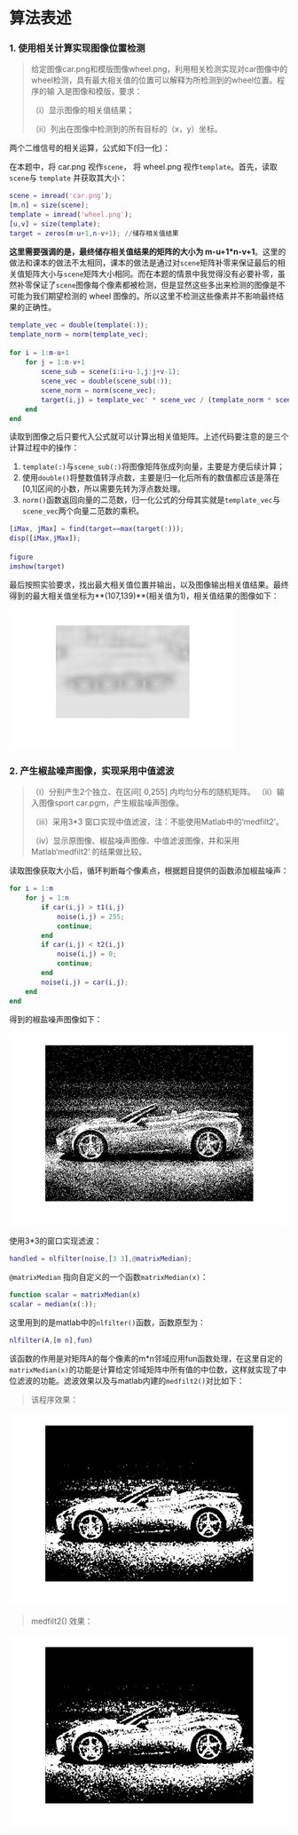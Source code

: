 # 算法表述

### 1. 使用相关计算实现图像位置检测

> 给定图像car.png和模版图像wheel.png，利用相关检测实现对car图像中的 wheel检测，具有最大相关值的位置可以解释为所检测到的wheel位置。程序的输 入是图像和模版，要求： 
>
> （i）显示图像的相关值结果； 
>
> （ii）列出在图像中检测到的所有目标的（x，y）坐标。 

两个二维信号的相关运算，公式如下(归一化)：

在本题中，将 car.png 视作`scene`， 将 wheel.png 视作`template`。首先，读取`scene`与 `template` 并获取其大小：

```matlab
scene = imread('car.png');
[m,n] = size(scene);
template = imread('wheel.png');
[u,v] = size(template);
target = zeros(m-u+1,n-v+1); //储存相关值结果
```

**这里需要强调的是，最终储存相关值结果的矩阵的大小为 m-u+1*n-v+1**。这里的做法和课本的做法不太相同，课本的做法是通过对`scene`矩阵补零来保证最后的相关值矩阵大小与`scene`矩阵大小相同。而在本题的情景中我觉得没有必要补零，虽然补零保证了`scene`图像每个像素都被检测，但是显然这些多出来检测的图像是不可能为我们期望检测的 wheel 图像的。所以这里不检测这些像素并不影响最终结果的正确性。

```matlab
template_vec = double(template(:));
template_norm = norm(template_vec);

for i = 1:m-u+1
    for j = 1:n-v+1
        scene_sub = scene(i:i+u-1,j:j+v-1);
        scene_vec = double(scene_sub(:));
        scene_norm = norm(scene_vec);
        target(i,j) = template_vec' * scene_vec / (template_norm * scene_norm);
    end
end
```

读取到图像之后只要代入公式就可以计算出相关值矩阵。上述代码要注意的是三个计算过程中的操作：

1. `template(:)`与`scene_sub(:)`将图像矩阵张成列向量，主要是方便后续计算；
2. 使用`double()`将整数值转浮点数，主要是归一化后所有的数值都应该是落在[0,1]区间的小数，所以需要先转为浮点数处理。
3. `norm()`函数返回向量的二范数，归一化公式的分母其实就是`template_vec`与`scene_vec`两个向量二范数的乘积。

```matlab
[iMax, jMax] = find(target==max(target(:)));
disp([iMax,jMax]);

figure
imshow(target)
```

最后按照实验要求，找出最大相关值位置并输出，以及图像输出相关值结果。最终得到的最大相关值坐标为**(107,139)**(相关值为1)，相关值结果的图像如下：

![相关值结果](./img/相关值结果.png)

### 2. 产生椒盐噪声图像，实现采用中值滤波

>（i）分别产生2个独立、在区间[ 0,255] 内均匀分布的随机矩阵。
>（ii）输入图像sport car.pgm，产生椒盐噪声图像。
>
>（iii）采用3*3 窗口实现中值滤波，注：不能使用Matlab中的‘medfilt2’。 
>
>（iv）显示原图像、椒盐噪声图像、中值滤波图像，并和采用Matlab‘medfilt2’ 的结果做比较。

读取图像获取大小后，循环判断每个像素点，根据题目提供的函数添加椒盐噪声：

```matlab
for i = 1:m
    for j = 1:n
        if car(i,j) > t1(i,j)
            noise(i,j) = 255;
            continue;
        end
        if car(i,j) < t2(i,j)
            noise(i,j) = 0;
            continue;
        end
        noise(i,j) = car(i,j);
    end
end
```

得到的椒盐噪声图像如下：

![椒盐噪声](./img/椒盐噪声.png)



使用3*3的窗口实现滤波：

```matlab
handled = nlfilter(noise,[3 3],@matrixMedian);
```

`@matrixMedian` 指向自定义的一个函数`matrixMedian(x)`：

```matlab
function scalar = matrixMedian(x)
scalar = median(x(:));
```

这里用到的是matlab中的`nlfilter()`函数，函数原型为：

```matlab
nlfilter(A,[m n],fun)
```

该函数的作用是对矩阵A的每个像素的m*n邻域应用fun函数处理，在这里自定的`matrixMedian(x)`的功能是计算给定邻域矩阵中所有值的中位数，这样就实现了中位滤波的功能。滤波效果以及与matlab内建的`medfilt2()`对比如下：

> 该程序效果：

![中值滤波效果](./img/中值滤波效果.png)

> medfilt2() 效果：

![medfilt2效果](./img/medfilt2效果.png)